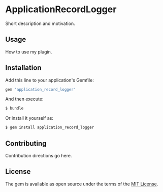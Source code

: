 # ApplicationRecordLogger
Short description and motivation.

## Usage
How to use my plugin.

## Installation
Add this line to your application's Gemfile:

```ruby
gem 'application_record_logger'
```

And then execute:
```bash
$ bundle
```

Or install it yourself as:
```bash
$ gem install application_record_logger
```

## Contributing
Contribution directions go here.

## License
The gem is available as open source under the terms of the [MIT License](https://opensource.org/licenses/MIT).
